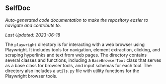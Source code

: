 <!--- START SELFDOC --->
## SelfDoc
_Auto-generated code documentation to make the repository easier to navigate and contribute to._

_Last Updated: 2023-06-18_

The `playwright` directory is for interacting with a web browser using Playwright. It includes tools for navigation, element extraction, clicking, and scraping hyperlinks and text from web pages. The directory contains several classes and functions, including a `BaseBrowserTool` class that serves as a base class for browser tools, and input schemas for each tool. The directory also includes a `utils.py` file with utility functions for the Playwright browser tools.

<!--- END SELFDOC --->